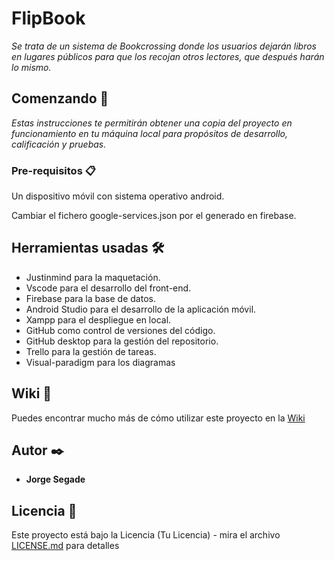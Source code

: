 # FlipBook

_Se trata de un sistema de Bookcrossing donde los usuarios dejarán libros en lugares
públicos para que los recojan otros lectores, que después harán lo mismo._

## Comenzando 🚀

_Estas instrucciones te permitirán obtener una copia del proyecto en funcionamiento en tu máquina local para propósitos de desarrollo, calificación y pruebas._



### Pre-requisitos 📋

Un dispositivo móvil con sistema operativo android.

Cambiar el fichero google-services.json por el generado en firebase.

## Herramientas usadas 🛠️

- Justinmind para la maquetación.
- Vscode para el desarrollo del front-end.
- Firebase para la base de datos.
- Android Studio para el desarrollo de la aplicación móvil.
- Xampp para el despliegue en local.
- GitHub como control de versiones del código.
- GitHub desktop para la gestión del repositorio.
- Trello para la gestión de tareas.
- Visual-paradigm para los diagramas




## Wiki 📖

Puedes encontrar mucho más de cómo utilizar este proyecto en la [Wiki](https://github.com/jorgedam96/flipbook/wiki)


## Autor ✒️


* **Jorge Segade** 


## Licencia 📄

Este proyecto está bajo la Licencia (Tu Licencia) - mira el archivo [LICENSE.md](LICENSE.md) para detalles

